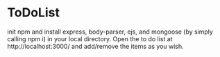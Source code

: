 # ToDoList

init npm and install express, body-parser, ejs, and mongoose (by simply calling npm i) in your local directory. 
Open the to do list at http://localhost:3000/ and add/remove the items as you wish.

